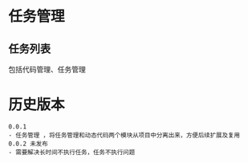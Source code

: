 # 任务管理

## 任务列表

包括代码管理、任务管理

# 历史版本

```
0.0.1
- 任务管理 ，将任务管理和动态代码两个模块从项目中分离出来，方便后续扩展及复用
0.0.2 未发布
- 需要解决长时间不执行任务，任务不执行问题
```
